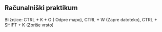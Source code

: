 ## Računalniški praktikum
Bližnjice: CTRL + K + O ( Odpre mapo), CTRL + W (Zapre datoteko), CTRL + SHIFT + K (Zbriše vrsto) 
